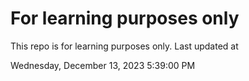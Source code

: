 # For learning purposes only
This repo is for learning purposes only.
Last updated at

Wednesday, December 13, 2023 5:39:00 PM

